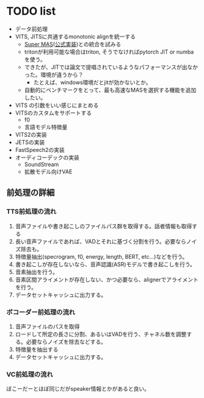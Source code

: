 # TODO list
- データ前処理
- VITS, JITSに共通するmonotonic alignを統一する
    - [Super MAS](https://arxiv.org/abs/2409.07704
    )([公式実装](https://github.com/supertone-inc/super-monotonic-align))との統合を試みる
    - tritonが利用可能な場合はtriton, そうでなければpytorch JIT or numbaを使う。
    - できたが、JITでは論文で提唱されているようなパフォーマンスが出なかった。環境が違うから？
        - たとえば、windows環境だとjitが効かないとか。
    - 自動的にベンチマークをとって、最も高速なMASを選択する機能を追加したい。
- VITS の引数をいい感じにまとめる
- VITSのカスタムをサポートする
    - f0
    - 言語モデル特徴量
- VITS2の実装
- JETSの実装
- FastSpeech2の実装
- オーディコーデックの実装
    - SoundStream
    - 拡散モデル向けVAE


## 前処理の詳細
### TTS前処理の流れ
1. 音声ファイルや書き起こしのファイルパス群を取得する。話者情報も取得する
2. 長い音声ファイルであれば、VADとそれに基づく分割を行う。必要ならノイズ除去も。
3. 特徴量抽出(specrogram, f0, energy, length, BERT, etc...)などを行う。
4. 書き起こしが存在しないなら、音声認識(ASR)モデルで書き起こしを行う。
5. 音素抽出を行う。
6. 音素区間アライメントが存在しない、かつ必要なら、alignerでアライメントを行う。
7. データセットキャッシュに出力する。

### ボコーダー前処理の流れ
1. 音声ファイルのパスを取得
2. ロードして所定の長さに分割、あるいはVADを行う、チャネル数を調整する。必要ならノイズを除去などする。
3. 特徴量を抽出する
4. データセットキャッシュに出力する。

### VC前処理の流れ
ぼこーだーとほぼ同じだがspeaker情報とかがあると良い。